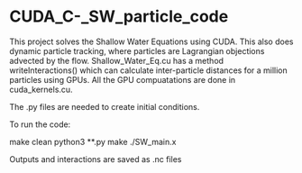 # CUDA_C-_SW_particle_code

This project solves the Shallow Water Equations using CUDA. 
This also does dynamic particle tracking, where particles are Lagrangian objections advected by the flow.
Shallow_Water_Eq.cu has a method writeInteractions() which can calculate inter-particle distances for a million particles
using GPUs.
All the GPU compuatations are done in cuda_kernels.cu.

The .py files are needed to create initial conditions.

To run the code:

make clean
python3 **.py
make
./SW_main.x

Outputs and interactions are saved as .nc files


